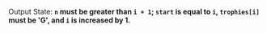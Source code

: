 Output State: **`n` must be greater than `i + 1`; `start` is equal to `i`, `trophies[i]` must be 'G', and `i` is increased by 1.**